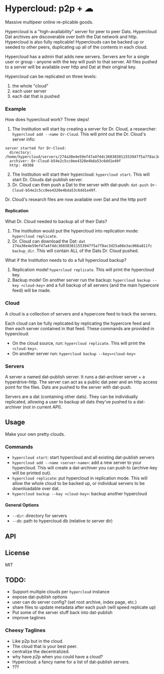 # Hypercloud: p2p + ☁ 

Massive multipeer online re-plicable goods.

Hypercloud is a "high-availability" server for peer to peer Dats. Hypercloud Dat archives are discoverable over both the Dat network and http. Hypercloud is also fully replicable! Hyperclouds can be backed up or seeded to other peers, duplicating up all of the contents in each cloud.

Hypercloud has a admin that adds new servers. Servers are for a single user or group - anyone with the key will push to that server. All files pushed to a server will be available over http and Dat at their original key.

Hypercloud can be replicated on three levels:

1. the whole "cloud"
2. each user server
3. each dat that is pushed

### Example

How does hypercloud work? Three steps!

1. The Institution will start by creating a server for Dr. Cloud, a researcher: `hypercloud add --name Dr-Cloud`. This will print out the Dr. Cloud's server info:
 
```
server started for Dr-Cloud:
  directory: /home/hypercloud/servers/274a30e4e59ef47a4f4dc360383011553947f5a7f8ac3d25a08e3ac066a811fc
  archiver: Dr-Cloud-b54e2c5cc0ee4320e4bda53c6dd1e49f
  http: 49308
```
2. The Institution will start their hypercloud: `hypercloud start`. This will start Dr. Clouds dat-publish server.
3. Dr. Cloud can then push a Dat to the server with dat-push: `dat-push Dr-Cloud-b54e2c5cc0ee4320e4bda53c6dd1e49f`.

Dr. Cloud's research files are now available over Dat and the http port!

#### Replication

What Dr. Cloud needed to backup all of their Dats?

1. The Institution would put the hypercloud into replication mode: `hypercloud replicate`.
2. Dr. Cloud can download the Dat: `dat 274a30e4e59ef47a4f4dc360383011553947f5a7f8ac3d25a08e3ac066a811fc backup_dir`. This will contain ALL of the Dats Dr. Cloud pushed.

What if the Institution needs to do a full hypercloud backup? 

1. Replication mode! `hypercloud replicate`. This will print the hypercloud key.
2. Backup mode! On another server run the backup: `hypercloud backup --key <cloud-key>` and a full backup of all servers (and the main hypercore feed) will be made.

### Cloud 

A cloud is a collection of servers and a hypercore feed to track the servers.

Each cloud can be fully replicated by replicating the hypercore feed and then each server contained in that feed. These commands are provided in hypercloud:

* On the cloud source, run: `hypercloud replicate`. This will print the `<cloud-key>`.
* On another server run: `hypercloud backup --key=<cloud-key>`

### Servers

A server a named dat-publish server. It runs a dat-archiver server + a hyperdrive-http. The server can act as a public dat peer and an http access point for the files. Dats are pushed to the server with dat-push.

Servers are a dat (containing other dats). They can be individually replicated, allowing a user to backup all dats they've pushed to a dat-archiver (not in current API).

## Usage

Make your own pretty clouds.

### Commands

* `hypercloud start`: start hypercloud and all existing dat-publish servers
* `hypercloud add --name <server-name>`: add a new server to your hypercloud. This will create a dat-archiver you can push to (archive-key will be printed out).
* `hypercloud replicate`: put hypercloud in replication mode. This will allow the whole cloud to be backed up, or individual servers to be downloadable over dat.
* `hypercloud backup --key <cloud-key>`: backup another hypercloud

#### General Options

* `--dir`: directory for servers
* `--db`: path to hypercloud db (relative to server dir)

## API


## License

MIT

## TODO:

* Support multiple clouds per `hypercloud` instance
* expose dat-publish options
* user can do server config? (set root archive, index page, etc.)
* share files to update metadata after each push (will speed replicate up)
* Put some of the server stuff back into dat-publish
* improve taglines

### Cheesy Taglines

* Like p2p but in the cloud.
* The cloud that is your best peer.
* centralize the decentralized.
* why have p2p when you could have a cloud?
* Hypercloud: a fancy name for a list of dat-publish servers.
* ???
